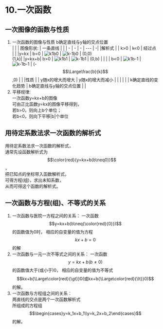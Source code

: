 # 10.一次函数

## 一次图像的函数与性质
1. 一次函数的图像与性质
    b确定直线与y轴的交点位置    
    |   |   | 图像形状:  | 一条直线 |  |
    | - | - | - | --- | -|
    |解析式 |  | k>0 | k<0 | 经过点 | |
    |y=kx | b=0 | ![k1b0](pics/k1b0.svg) | ![k-1b0](pics/k-1b0.svg) | (0,0)<br>(1,k)|
    |y=kx+b| b>0 | ![k1b1](pics/k1b1.svg) | ![k-1b1](pics/k-1b1.svg) | (0,b) | |
    | | b<0 | ![k1b-1](pics/k1b-1.svg) | ![k-1b-1](pics/k-1b-1.svg) | (-$$\Large\frac{b}{k}$$,0) | |
    |性质 | | y随x的增大而增大 | y随x的增大而减小 | | |
    | | | k确定直线的变化趋势 | b确定直线与y轴的交点位置 | |
2. 平移规律:        
    一次函数y=kx+b的图像        
    可由正比函数y=kx的图像平移得到，    
    若b>0，则向上b个单位；      
    若b<0，则向下平移|b|个单位      

## 用待定系数法求一次函数的解析式
用待定系数法求一次函数的解析式，    
通常先设函数解析式为$$\color{red}{y=kx+b(b\neq0)}$$，   
把已知点的坐标带入函数解析式，  
可得方程(组)，求出未知系数，    
从而可得这个函数的解析式。  

## 一次函数与方程(组)、不等式的关系
1. 一次函数与医院一方程之间的关系： 
    一次函数$$y=kx+b(b\neq{\color{red}{0}})$$的函数值为0时，
    相应的自变量的值为方程$$kx+b=0$$的解
2. 一次函数与一元一次不等式之间的关系：
    一次函数$$y=kx+b(b\neq0)$$的函数值大于(或小于)0，
    相应的自变量的值为不等式$$kx+b{\Large\color{red}{\gt}}0(或kx+b{\Large\color{red}{\lt}}0)$$的解。
3. 一次函数与方程组之间的关系：     
两直线的交点是两个一次函数解析式        
所组成的方程组      
$$\begin{cases}y=k_1x+b_1\\y=k_2x+b_2\end{cases}$$
的解。